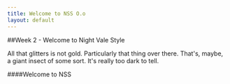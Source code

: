 ```yaml
---
title: Welcome to NSS O.o
layout: default
---
```


##Week 2 - Welcome to Night Vale Style

All that glitters is not gold. Particularly that thing over there. That's, maybe, a giant insect of some sort. It's really too dark to tell.

####Welcome to NSS


